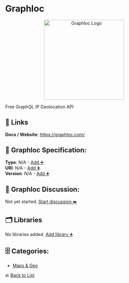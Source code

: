 # Graphloc
<p align="center">
    <img width="256" src="https://raw.githubusercontent.com/apis-list/apis-list/main/apis/graphloc/logo_256x256.png" alt="Graphloc Logo"/>
</p>
Free GraphQL IP Geolocation API

##  🔗 Links
**Docs / Website**: https://graphloc.com/

## 🧬 Graphloc Specification:
**Type**: N/A - [Add ➕](https://github.com/apis-list/apis-list/edit/main/apis.yaml#L8948)  
**URI**: N/A - [Add ➕](https://github.com/apis-list/apis-list/edit/main/apis.yaml#L8948)  
**Version**: N/A - [Add ➕](https://github.com/apis-list/apis-list/edit/main/apis.yaml#L8948)

## 💬 Graphloc Discussion:
Not yet started. [Start discussion ➡️](https://github.com/apis-list/apis-list/discussions/new)

## 🗂️ Libraries

No libraries added. [Add library ➕](https://github.com/apis-list/apis-list/edit/main/apis.yaml#L8948)    


## 🗄️ Categories:
- [Maps & Geo](https://github.com/apis-list/apis-list#maps--geo-)

🔙  [Back to List](https://github.com/apis-list/apis-list)
